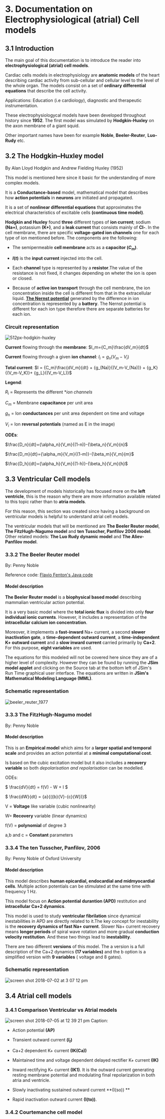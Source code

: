 

# 3. Documentation on Electrophysiological (atrial) Cell models 
## 3.1 Introduction 

The main goal of this documentation is to introduce the reader into **electrophysiological (atrial) cell models**. 

Cardiac cells models in electrophysiology are **anatomic models** of the heart describing cardiac activity from sub-cellular and cellular level to the level of the whole organ. The models consist on a set of **ordinary differential equations** that describe the cell activity.

Applications: Education (i.e cardiology), diagnostic and therapeutic instrumentation. 

These electrophysiologycal models have been developed throughout history since **1952**. The first model was simulated by **Hodgkin-Huxley** on the axon membrane of a giant squid. 

Other important names have been for example **Noble**, **Beeler-Reuter**, **Luo-Rudy** etc.



## 3.2 The Hodgkin–Huxley model
By Alan Lloyd Hodgkin and Andrew Fielding Huxley (1952) 

This model is mentioned here since it basic for the understanding of more complex models. 

It is a **Conductance-based** model, mathematical model that describes how **action potentials** in **neurons** are initiated and propagated.

It is a set of **nonlinear differential equations** that approximates the electrical characteristics of excitable cells **(continuous time model)**. 

**Hodgkin and Huxley** found **three** different types of **ion current**; sodium **(Na+)**, potassium **(K+)**, and a **leak current** that consists mainly of **Cl-**. In the cell membrane, there are specific **voltage-gated ion channels** one for each type of ion mentioned before. The components are the following:

- The semipermeable **cell membrane** acts as a **capacitor ($C_m$)**. 

- **$I(t)$**  is the **input current** injected into the cell. 

- Each **channel** type is represented by a **resistor**.The value of the resistance is not fixed, it changes depending on wheter the ion is open or closed.

- Because of **active ion transport** through the cell membrane, the ion concentration inside the cell is different from that in the extracellular liquid. **[The Nernst potential](https://en.wikipedia.org/wiki/Nernst_equation)** generated by the difference in ion concentration is represented by a **battery**. The Nernst potential is different for each ion type therefore there are separate batteries for each ion. 

### Circuit representation


![512px-hodgkin-huxley](https://user-images.githubusercontent.com/39902241/41973256-b937848a-7a14-11e8-9c29-164cfe70a4db.png)


**Current** flowing through the **membrane**: $I_m={C_m}\frac{dV_m}{dt}$

**Current** flowing through a given **ion channel**: $I_i=g_n{(V_m-V_i)}$

**Total current**: $I = {C_m}\frac{dV_m}{dt} + {g_(Na)}{(V_m-V_(Na))} + {g_K}{(V_m-V_K)}+ {g_L}{(V_m-V_L)}$

**Legend**: 

$R_i$ = Represents the different **ion channels*

$C_m$ = Membrane **capacitance** per unit area

$g_n$ = Ion **conductances** per unit area dependent on time and voltage

$V_i$ = Ion **reversal potentials** (named as E in the image) 

**ODEs**: 

$\frac{D_n}{dt}={\alpha_n}{V_m}{(1-n)}-{\beta_n}{V_m}{n}$

$\frac{D_m}{dt}={\alpha_m}{V_m}{(1-m)}-{\beta_m}{V_m}{m}$

$\frac{D_h}{dt}={\alpha_h}{V_m}{(1-h)}-{\beta_h}{V_m}{h}$



## 3.3 Ventricular Cell models 

The development of models historically has focused more on the **left ventricle**, this is the reason why there are more information available related to this topic rather than to **atria models**. 

For this reason, this section was created since having a background on ventricular models  is helpful to understand atrial cell models. 

The ventricular models that will be mentioned are **The Beeler Reuter model**, **The FitzHugh-Nagumo model** and  **ten Tusscher, Panfilov 2006 model**. 
Other related  models:  **The Luo Rudy dynamic model** and **The Aliev-Panfilov model**.

### 3.3.2 The Beeler Reuter model
By: Penny Noble

Reference code: [Flavio Fenton's Java code](http://thevirtualheart.org/)

#### Model description

**The Beeler Reuter model** is a **biophysical based model** describing mammalian ventricular action potential. 

It is a very basic model where the **total ionic flux** is divided into only **four individual ionic currents**. However, it includes a representation of the **intracellular calcium ion concentration**. 

Moreover, it implements a **fast-inward** Na+ current, a second **slower inactivation gate**, a **time-dependent outward current**, a **time-independent K+ outward current** and a **slow inward current** carried primarily by **Ca+2**. For this purpose, **eight variables** are used. 

The equations for this modeled will not be covered here since they are of a higher level of complexity. However they can be found by running the **JSim model applet** and clicking on the Source tab at the bottom left of JSim's Run Time graphical user interface. The equations are written in **JSim's Mathematical Modeling Language (MML)**. 

### Schematic representation

![beeler_reuter_1977](https://user-images.githubusercontent.com/39902241/41973581-a772038c-7a15-11e8-80f7-3dc8a3642995.png)

### 3.3.3 The FitzHugh-Nagumo model

By: Penny Noble 

#### Model description

This is an **Empirical model** which aims for a **larger spatial and temporal scale** and provides an action potential at a **minimal computational cost**.

Is based on the cubic excitation model but it also includes a **recovery variable** so both *depolarisation and repolarisation* can be modelled. 

ODEs: 

$ \frac{dV}{dt} = f(V) - W + I $

$ \frac{dW}{dt} = {a}{({b}{V}-{c}{W})}$

V = **Voltage** like variable (cubic nonlinearity)

W= **Recovery** variable (linear dynamics)

f(V) = **polynomial** of degree 3

a,b and c = **Constant** parameters


### 3.3.4 The ten Tusscher, Panfilov, 2006 

By: Penny Noble of Oxford University

#### Model description

This model describes **human epicardial, endocardial and midmyocardial cells**. Multiple action potentials can be stimulated at the same time with frequency 1 Hz. 

This model focus on  **Action potential durantion (APD)** restitution and **intracellular Ca+2 dynamics**. 

This model is used to study **ventricular fibrilation** since dynamical inestabilities in APD are directly related to it.The key concept for inestability is the **recovery dynamics of fast Na+ current**.  Slower Na+ current recovery means **longer periods** of spiral wave rotation and more gradual **conduction velocity restitution**. And these two things lead to **inestability**.

There are two different **versions** of this model. The a version is a full description of the Ca+2 dynamics **(17 variables)** and the b option is a simplified version with **9 variables** ( voltage and 8 gates). 

### Schematic representation

![screen shot 2018-07-02 at 3 07 12 pm](https://user-images.githubusercontent.com/39902241/42165898-b2ad9732-7e09-11e8-94c6-9dfa04f0c6df.png)

## 3.4 Atrial cell models 

### 3.4.1 Comparison Ventricular vs Atrial models 

![screen shot 2018-07-05 at 12 39 21 pm](https://user-images.githubusercontent.com/39902241/42318875-9d12c778-8050-11e8-908e-b9950f5f05b2.png)
Caption: 
- Action potential **(AP)** 

- Transient outward current **($I_t$)**

- Ca+2 dependent K+ current **(IK(Ca))**

- Maintained time and voltage dependent delayed rectifier K+ current **(IK)**

- Inward rectifying K+ current **(IK1)**.  It is the outward current generating resting membrane potential and modulating final repolarization in both atria and ventricle. 

- Slowly inactivating sustained outward current **(I(so)) **

- Rapid inactivation outward current **(I(to))**. 

### 3.4.2 Courtemanche cell model 







